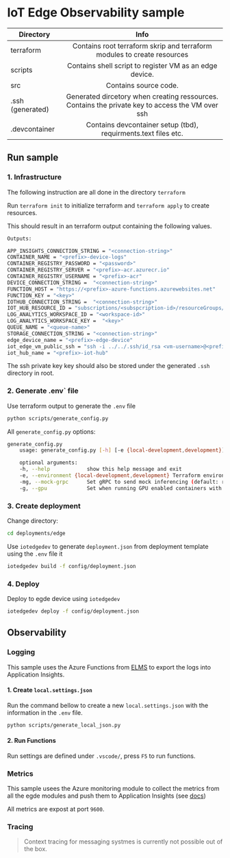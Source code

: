 # IoT Edge Observability sample

| Directory        | Info           |
| -------------    |:-------------:|
| terraform        | Contains root terraform skrip and terraform modules to create resources  |
| scripts          | Contains shell script to register VM as an edge device.       |  
| src              | Contains source code.       |  
| .ssh (generated) | Generated dircetory when creating ressources. Contains the private key to access the VM over ssh  |
| .devcontainer    | Contains devcontainer setup (tbd), requirments.text files etc. |

## Run sample

### 1. Infrastructure

The following instruction are all done in the directory `terraform`

Run `terraform init` to initialize terraform and `terraform apply` to create resources.

This should result in an terraform output  containing the following values.

```bash
Outputs:

APP_INSIGHTS_CONNECTION_STRING = "<connection-string>"
CONTAINER_NAME = "<prefix>-device-logs"
CONTAINER_REGISTRY_PASSWORD = "<password>"                 
CONTAINER_REGISTRY_SERVER = "<prefix>-acr.azurecr.io"
CONTAINER_REGISTRY_USERNAME = "<prefix>-acr"
DEVICE_CONNECTION_STRING =  "<connection-string>"
FUNCTION_HOST = "https://<prefix>-azure-functions.azurewebsites.net"
FUNCTION_KEY = "<key>" 
IOTHUB_CONNECTION_STRING =  "<connection-string>"
IOT_HUB_RESOURCE_ID = "subscriptions/<subspcription-id>/resourceGroups/<resouce-group>/providers/Microsoft.Devices/IotHubs/<prefix>-iot-hub"
LOG_ANALYTICS_WORKSPACE_ID = "<workspace-id>"
LOG_ANALYTICS_WORKSPACE_KEY =  "<key>"
QUEUE_NAME = "<queue-name>"
STORAGE_CONNECTION_STRING = "<connection-string>"
edge_device_name = "<prefix>-edge-device"
iot_edge_vm_public_ssh = "ssh -i ../../.ssh/id_rsa <vm-username>@<prefix>-iot-edge.westeurope.cloudapp.azure.com"
iot_hub_name = "<prefix>-iot-hub"
```

The ssh private key key should also be stored under the generated `.ssh` directory in root.

### 2. Generate .env` file

Use terraform output to generate the `.env` file

```bash
python scripts/generate_config.py
```

All `generate_config.py` options:

```bash
generate_config.py
    usage: generate_config.py [-h] [-e {local-development,development}] [-mg] [-g]

    optional arguments:
    -h, --help            show this help message and exit
    -e, --environment {local-development,development} Terraform environment to get output from. Must have provisioned infrastructure before running this. (default: local-development)
    -mg, --mock-grpc      Set gRPC to send mock inferencing (default: real inferencing)
    -g, --gpu             Set when running GPU enabled containers with GPU VMs (default: no GPU)
```

### 3. Create deployment

Change directory:

```bash
cd deployments/edge
```

Use `iotedgedev` to generate `deployment.json` from deployment template using the `.env` file it

```bash
iotedgedev build -f config/deployment.json
```

### 4. Deploy

Deploy to egde device using `iotedgedev`

```bash
iotedgedev deploy -f config/deployment.json
```

## Observability

### Logging

This sample uses the Azure Functions from [ELMS](https://github.com/Azure-Samples/iotedge-logging-and-monitoring-solution) to export the logs into Application Insights.

#### 1. Create `local.settings.json`

Run the command bellow to create a new `local.settings.json` with the information in the `.env` file.

```bash
python scripts/generate_local_json.py
```

#### 2. Run Functions

Run settings are defined under `.vscode/`, press `F5` to run functions.

### Metrics

This sample usees the Azure monitoring module to collect the metrics from all the egde modules and push them to Application Insights (see [docs](https://docs.microsoft.com/en-us/azure/iot-edge/how-to-collect-and-transport-metrics?view=iotedge-2020-11))

All metrics are expost at port `9600`.

### Tracing

> Context tracing for messaging systmes is currently not possible out of the box.
